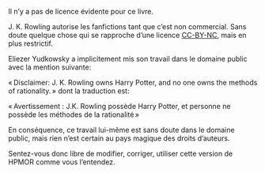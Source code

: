 Il n’y a pas de licence évidente pour ce livre.

J. K. Rowling autorise les fanfictions tant que c’est non commercial. Sans doute quelque chose qui se rapproche d’une licence [CC-BY-NC](https://creativecommons.org/licenses/by-nc/4.0/deed.fr), mais en plus restrictif.

Eliezer Yudkowsky a implicitement mis son travail dans le domaine public avec la mention suivante:

« Disclaimer: J. K. Rowling owns Harry Potter, and no one owns the methods of rationality. » dont la traduction est:

« Avertissement : J.K. Rowling possède Harry Potter, et personne ne possède les méthodes de la rationalité »

En conséquence, ce travail lui-même est sans doute dans le domaine public, mais rien n’est certain au pays magique des droits d’auteurs.

Sentez-vous donc libre de modifier, corriger, utiliser cette version de HPMOR comme vous l’entendez.
